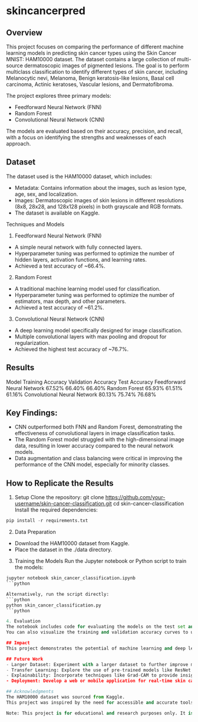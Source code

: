 # skincancerpred
## Overview
This project focuses on comparing the performance of different machine learning models in predicting skin cancer types using the Skin Cancer MNIST: HAM10000 dataset. The dataset contains a large collection of multi-source dermatoscopic images of pigmented lesions. The goal is to perform multiclass classification to identify different types of skin cancer, including Melanocytic nevi, Melanoma, Benign keratosis-like lesions, Basal cell carcinoma, Actinic keratoses, Vascular lesions, and Dermatofibroma.

The project explores three primary models:
- Feedforward Neural Network (FNN)
- Random Forest
- Convolutional Neural Network (CNN)

The models are evaluated based on their accuracy, precision, and recall, with a focus on identifying the strengths and weaknesses of each approach.

## Dataset
The dataset used is the HAM10000 dataset, which includes:
- Metadata: Contains information about the images, such as lesion type, age, sex, and localization.
- Images: Dermatoscopic images of skin lesions in different resolutions (8x8, 28x28, and 128x128 pixels) in both grayscale and RGB formats.
- The dataset is available on Kaggle.

Techniques and Models
1. Feedforward Neural Network (FNN)
- A simple neural network with fully connected layers.
- Hyperparameter tuning was performed to optimize the number of hidden layers, activation functions, and learning rates.
- Achieved a test accuracy of ~66.4%.

2. Random Forest
- A traditional machine learning model used for classification.
- Hyperparameter tuning was performed to optimize the number of estimators, max depth, and other parameters.
- Achieved a test accuracy of ~61.2%.

3. Convolutional Neural Network (CNN)
- A deep learning model specifically designed for image classification.
- Multiple convolutional layers with max pooling and dropout for regularization.
- Achieved the highest test accuracy of ~76.7%.

## Results
Model	Training Accuracy	Validation Accuracy	Test Accuracy
Feedforward Neural Network	67.52%	66.40%	66.40%
Random Forest	65.93%	61.51%	61.16%
Convolutional Neural Network	80.13%	75.74%	76.68%

## Key Findings:
- CNN outperformed both FNN and Random Forest, demonstrating the effectiveness of convolutional layers in image classification tasks.
- The Random Forest model struggled with the high-dimensional image data, resulting in lower accuracy compared to the neural network models.
- Data augmentation and class balancing were critical in improving the performance of the CNN model, especially for minority classes.

## How to Replicate the Results
1. Setup
Clone the repository:
git clone https://github.com/your-username/skin-cancer-classification.git
cd skin-cancer-classification
Install the required dependencies:

```python
pip install -r requirements.txt
```

2. Data Preparation
- Download the HAM10000 dataset from Kaggle.
- Place the dataset in the ./data directory.

3. Training the Models
Run the Jupyter notebook or Python script to train the models:

```python
jupyter notebook skin_cancer_classification.ipynb
```python

Alternatively, run the script directly:
```python
python skin_cancer_classification.py
```python

4. Evaluation
The notebook includes code for evaluating the models on the test set and generating confusion matrices.
You can also visualize the training and validation accuracy curves to understand the model's performance over time.

## Impact
This project demonstrates the potential of machine learning and deep learning in medical image analysis, particularly in the early detection of skin cancer. By comparing different models, we highlight the importance of choosing the right architecture for specific tasks. The CNN model's superior performance suggests that deep learning techniques can be highly effective in medical diagnostics, potentially aiding dermatologists in making more accurate and timely diagnoses.

## Future Work
- Larger Dataset: Experiment with a larger dataset to further improve model generalization.
- Transfer Learning: Explore the use of pre-trained models like ResNet or EfficientNet for better performance.
- Explainability: Incorporate techniques like Grad-CAM to provide insights into the model's decision-making process.
- Deployment: Develop a web or mobile application for real-time skin cancer detection.

## Acknowledgments
The HAM10000 dataset was sourced from Kaggle.
This project was inspired by the need for accessible and accurate tools for skin cancer detection.

Note: This project is for educational and research purposes only. It is not intended for clinical use. Always consult a medical professional for accurate diagnosis and treatment.
